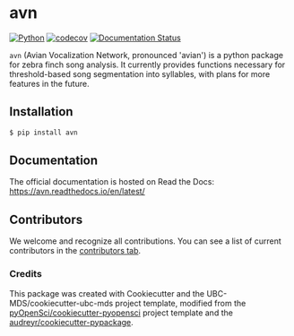 # avn 

[![Python](https://img.shields.io/badge/python-3.9-blue)]()
[![codecov](https://codecov.io/gh/theresekoch/avn/branch/main/graph/badge.svg)](https://codecov.io/gh/theresekoch/avn)
[![Documentation Status](https://readthedocs.org/projects/avn/badge/?version=latest)](https://avn.readthedocs.io/en/latest/?badge=latest)

`avn` (Avian Vocalization Network, pronounced 'avian') is a python package for zebra finch song analysis. It currently provides functions
necessary for threshold-based song segmentation into syllables, with plans for more features in the future. 

## Installation

```bash
$ pip install avn
```

## Documentation

The official documentation is hosted on Read the Docs: https://avn.readthedocs.io/en/latest/

## Contributors

We welcome and recognize all contributions. You can see a list of current contributors in the [contributors tab](https://github.com/theresekoch/avn/graphs/contributors).

### Credits

This package was created with Cookiecutter and the UBC-MDS/cookiecutter-ubc-mds project template, modified from the [pyOpenSci/cookiecutter-pyopensci](https://github.com/pyOpenSci/cookiecutter-pyopensci) project template and the [audreyr/cookiecutter-pypackage](https://github.com/audreyr/cookiecutter-pypackage).
